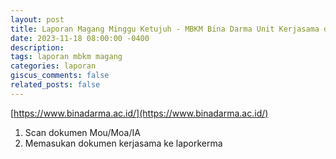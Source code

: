 ```yaml
---
layout: post
title: Laporan Magang Minggu Ketujuh - MBKM Bina Darma Unit Kerjasama dan Alumni
date: 2023-11-18 08:00:00 -0400
description: 
tags: laporan mbkm magang
categories: laporan
giscus_comments: false
related_posts: false
---
```

[https://www.binadarma.ac.id/](https://www.binadarma.ac.id/)

1. Scan dokumen Mou/Moa/IA
2. Memasukan dokumen kerjasama ke laporkerma
